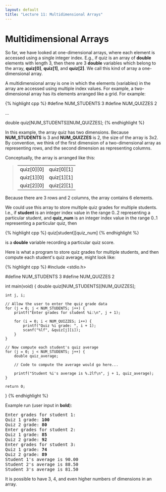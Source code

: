 ```yaml
---
layout: default
title: "Lecture 11: Multidimensional Arrays"
---
```


Multidimensional Arrays
=======================

So far, we have looked at one-dimensional arrays, where each element is accessed using a single integer index. E.g., if quiz is an array of **double** elements with length 3, then there are 3 **double** variables which belong to the array, **quiz[0]**, **quiz[1]**, and **quiz[2]**. We call this kind of array a one-dimensional array.

A multidimensional array is one in which the elements (variables) in the array are accessed using multiple index values. For example, a two-dimensional array has its elements arranged like a grid. For example:

{% highlight cpp %}
#define NUM_STUDENTS 3
#define NUM_QUIZZES 2

...

double quiz[NUM_STUDENTS][NUM_QUIZZES];
{% endhighlight %}

In this example, the array quiz has two dimensions. Because **NUM\_STUDENTS** is 3 and **NUM\_QUIZZES** is 2, the size of the array is 3x2. By convention, we think of the first dimension of a two-dimensional array as representing rows, and the second dimension as representing columns.

Conceptually, the array is arranged like this:

<blockquote>
<table>
<tr><td>quiz[0][0]</td><td>quiz[0][1]</td></tr>
<tr><td>quiz[1][0]</td><td>quiz[1][1]</td></tr>
<tr><td>quiz[2][0]</td><td>quiz[2][1]</td></tr>
</table>
</blockquote>

Because there are 3 rows and 2 columns, the array contains 6 elements.

We could use this array to store multiple quiz grades for multiple students. I.e., if **student** is an integer index value in the range 0..2 representing a particular student, and **quiz\_num** is an integer index value in the range 0..1 representing a particular quiz, then

{% highlight cpp %}
quiz[student][quiz_num]
{% endhighlight %}

is a **double** variable recording a particular quiz score.

Here is what a program to store quiz grades for multiple students, and then compute each student's quiz average, might look like:

{% highlight cpp %}
#include <stdio.h>

#define NUM_STUDENTS 3
#define NUM_QUIZZES 2

int main(void)
{
    double quiz[NUM_STUDENTS][NUM_QUIZZES];

    int j, i;

    // Allow the user to enter the quiz grade data
    for (j = 0; j < NUM_STUDENTS; j++) {
        printf("Enter grades for student %i:\n", j + 1);

        for (i = 0; i < NUM_QUIZZES; i++) {
            printf("Quiz %i grade: ", i + 1);
            scanf("%lf", &quiz[j][i]);
        }
    }

    // Now compute each student's quiz average
    for (j = 0; j < NUM_STUDENTS; j++) {
        double quiz_average;

        // Code to compute the average would go here...

        printf("Student %i's average is %.2lf\n", j + 1, quiz_average);
    }

    return 0;
}
{% endhighlight %}

Example run (user input in **bold**):

<pre>
Enter grades for student 1:
Quiz 1 grade: <b>100</b>
Quiz 2 grade: <b>80</b>
Enter grades for student 2:
Quiz 1 grade: <b>85</b>
Quiz 2 grade: <b>92</b>
Enter grades for student 3:
Quiz 1 grade: <b>74</b>
Quiz 2 grade: <b>89</b>
Student 1's average is 90.00
Student 2's average is 88.50
Student 3's average is 81.50
</pre>

It is possible to have 3, 4, and even higher numbers of dimensions in an array.
